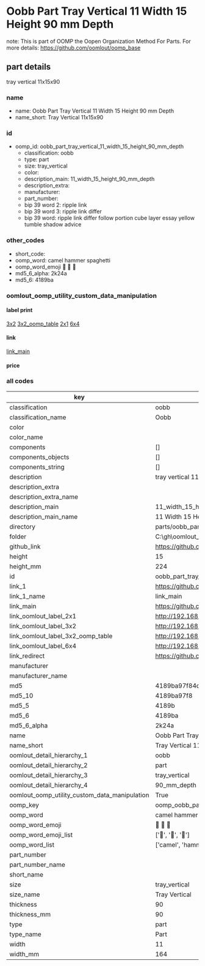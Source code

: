 # Oobb Part Tray Vertical 11 Width 15 Height 90 mm Depth  

note: This is part of OOMP the Oopen Organization Method For Parts. For more details: https://github.com/oomlout/oomp_base

##  part details
  



tray vertical 11x15x90



### name
* name: Oobb Part Tray Vertical 11 Width 15 Height 90 mm Depth
* name_short: Tray Vertical 11x15x90 
### id
* oomp_id: oobb_part_tray_vertical_11_width_15_height_90_mm_depth
  * classification: oobb
  * type: part
  * size: tray_vertical
  * color: 
  * description_main: 11_width_15_height_90_mm_depth
  * description_extra: 
  * manufacturer: 
  * part_number: 
  * bip 39 word 2: ripple link
  * bip 39 word 3: ripple link differ
  * bip 39 word: ripple link differ follow portion cube layer essay yellow tumble shadow advice

### other_codes
* short_code: 
* oomp_word: camel hammer spaghetti
* oomp_word_emoji :camel: :hammer: :spaghetti:
* md5_6_alpha: 2k24a
* md5_6: 4189ba






### oomlout_oomp_utility_custom_data_manipulation
#### label print
[3x2](http://192.168.1.245:1112/?label=oomp%202k24a)
[3x2_oomp_table](http://192.168.1.108:1112/?label=oomp%202k24a)
[2x1](http://192.168.1.242:1112/?label=oomp%202k24a)
[6x4](http://192.168.1.55:1112/?label=oomp%202k24a)    

#### link

[link_main](https://github.com/oomlout/oomlout_oobb_version_4_generated_parts/tree/main/navigation_oomp/oobb/part/tray_vertical/11_width_15_height_90_mm_depth/part)                              

#### price







### all codes 
| key | value |  
| --- | --- |  
| classification | oobb |  
| classification_name | Oobb |  
| color |  |  
| color_name |  |  
| components | [] |  
| components_objects | [] |  
| components_string | [] |  
| description | tray vertical 11x15x90 |  
| description_extra |  |  
| description_extra_name |  |  
| description_main | 11_width_15_height_90_mm_depth |  
| description_main_name | 11 Width 15 Height 90 mm Depth |  
| directory | parts/oobb_part_tray_vertical_11_width_15_height_90_mm_depth |  
| folder | C:\gh\oomlout_oobb_version_4_generated_parts\parts\oobb_part_tray_vertical_11_width_15_height_90_mm_depth |  
| github_link | https://github.com/oomlout/oomlout_oomp_part_src/tree/main/parts/oobb_part_tray_vertical_11_width_15_height_90_mm_depth |  
| height | 15 |  
| height_mm | 224 |  
| id | oobb_part_tray_vertical_11_width_15_height_90_mm_depth |  
| link_1 | https://github.com/oomlout/oomlout_oobb_version_4_generated_parts/tree/main/navigation_oomp/oobb/part/tray_vertical/11_width_15_height_90_mm_depth/part |  
| link_1_name | link_main |  
| link_main | https://github.com/oomlout/oomlout_oobb_version_4_generated_parts/tree/main/navigation_oomp/oobb/part/tray_vertical/11_width_15_height_90_mm_depth/part |  
| link_oomlout_label_2x1 | http://192.168.1.242:1112/?label=oomp%202k24a |  
| link_oomlout_label_3x2 | http://192.168.1.245:1112/?label=oomp%202k24a |  
| link_oomlout_label_3x2_oomp_table | http://192.168.1.108:1112/?label=oomp%202k24a |  
| link_oomlout_label_6x4 | http://192.168.1.55:1112/?label=oomp%202k24a |  
| link_redirect | https://github.com/oomlout/oomlout_oobb_version_4_generated_parts/tree/main/parts/oobb_tray_vertical_11_15_90 |  
| manufacturer |  |  
| manufacturer_name |  |  
| md5 | 4189ba97f84d2fc8d5d425aa7ba085d2 |  
| md5_10 | 4189ba97f8 |  
| md5_5 | 4189b |  
| md5_6 | 4189ba |  
| md5_6_alpha | 2k24a |  
| name | Oobb Part Tray Vertical 11 Width 15 Height 90 mm Depth |  
| name_short | Tray Vertical 11x15x90  |  
| oomlout_detail_hierarchy_1 | oobb |  
| oomlout_detail_hierarchy_2 | part |  
| oomlout_detail_hierarchy_3 | tray_vertical |  
| oomlout_detail_hierarchy_4 | 90_mm_depth |  
| oomlout_oomp_utility_custom_data_manipulation | True |  
| oomp_key | oomp_oobb_part_tray_vertical_11_width_15_height_90_mm_depth |  
| oomp_word | camel hammer spaghetti |  
| oomp_word_emoji | :camel: :hammer: :spaghetti: |  
| oomp_word_emoji_list | [':camel:', ':hammer:', ':spaghetti:'] |  
| oomp_word_list | ['camel', 'hammer', 'spaghetti'] |  
| part_number |  |  
| part_number_name |  |  
| short_name |  |  
| size | tray_vertical |  
| size_name | Tray Vertical |  
| thickness | 90 |  
| thickness_mm | 90 |  
| type | part |  
| type_name | Part |  
| width | 11 |  
| width_mm | 164 |  
